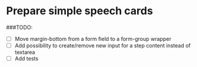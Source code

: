 # Prepare simple speech cards

###TODO:

- [ ] Move margin-bottom from a form field to a form-group wrapper
- [ ] Add possibility to create/remove new input for a step content instead of textarea 
- [ ] Add tests
